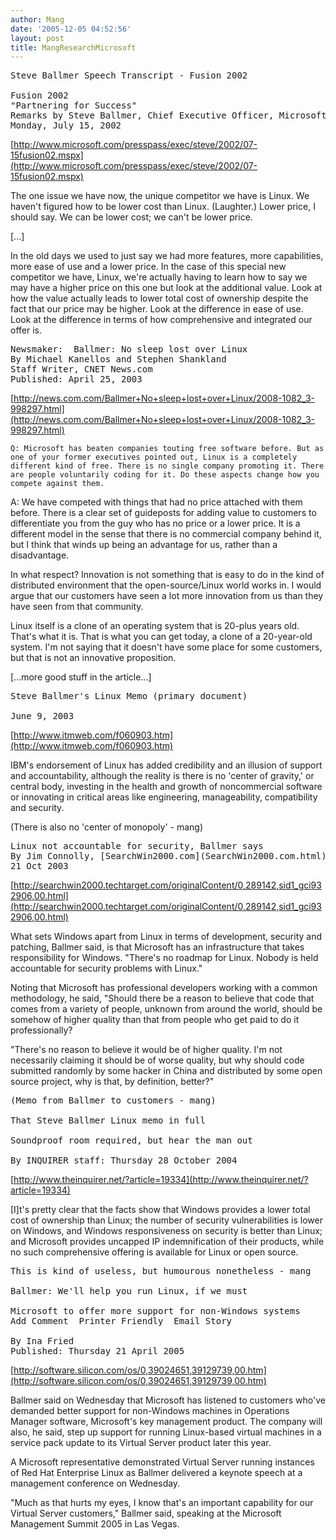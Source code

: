 ```yaml
---
author: Mang
date: '2005-12-05 04:52:56'
layout: post
title: MangResearchMicrosoft
---
```


<pre>
Steve Ballmer Speech Transcript - Fusion 2002

Fusion 2002
"Partnering for Success"
Remarks by Steve Ballmer, Chief Executive Officer, Microsoft Corporation
Monday, July 15, 2002 
</pre>
[http://www.microsoft.com/presspass/exec/steve/2002/07-15fusion02.mspx](http://www.microsoft.com/presspass/exec/steve/2002/07-15fusion02.mspx)

The one issue we have now, the unique competitor we have is Linux. We haven't figured how to be lower cost than Linux. (Laughter.) Lower price, I should say. We can be lower cost; we can't be lower price.

[...]

In the old days we used to just say we had more features, more capabilities, more ease of use and a lower price. In the case of this special new competitor we have, Linux, we're actually having to learn how to say we may have a higher price on this one but look at the additional value. Look at how the value actually leads to lower total cost of ownership despite the fact that our price may be higher. Look at the difference in ease of use. Look at the difference in terms of how comprehensive and integrated our offer is.

<pre>
Newsmaker:  Ballmer: No sleep lost over Linux
By Michael Kanellos and Stephen Shankland
Staff Writer, CNET News.com
Published: April 25, 2003
</pre>
[http://news.com.com/Ballmer+No+sleep+lost+over+Linux/2008-1082_3-998297.html](http://news.com.com/Ballmer+No+sleep+lost+over+Linux/2008-1082_3-998297.html)

    Q: Microsoft has beaten companies touting free software before. But as one of your former executives pointed out, Linux is a completely different kind of free. There is no single company promoting it. There are people voluntarily coding for it. Do these aspects change how you compete against them.
A: We have competed with things that had no price attached with them before. There is a clear set of guideposts for adding value to customers to differentiate you from the guy who has no price or a lower price. It is a different model in the sense that there is no commercial company behind it, but I think that winds up being an advantage for us, rather than a disadvantage.

In what respect?
Innovation is not something that is easy to do in the kind of distributed environment that the open-source/Linux world works in. I would argue that our customers have seen a lot more innovation from us than they have seen from that community.

Linux itself is a clone of an operating system that is 20-plus years old. That's what it is. That is what you can get today, a clone of a 20-year-old system. I'm not saying that it doesn't have some place for some customers, but that is not an innovative proposition. 

[...more good stuff in the article...]

<pre>
Steve Ballmer's Linux Memo (primary document)

June 9, 2003
</pre>
[http://www.itmweb.com/f060903.htm](http://www.itmweb.com/f060903.htm)

IBM's endorsement of Linux has added credibility and an illusion of support and accountability, although the reality is there is no 'center of gravity,' or central body, investing in the health and growth of noncommercial software or innovating in critical areas like engineering, manageability, compatibility and security.

(There is also no 'center of monopoly' - mang)

<pre>
Linux not accountable for security, Ballmer says
By Jim Connolly, [SearchWin2000.com](SearchWin2000.com.html) Executive Editor
21 Oct 2003 
</pre>
[http://searchwin2000.techtarget.com/originalContent/0,289142,sid1_gci932906,00.html](http://searchwin2000.techtarget.com/originalContent/0,289142,sid1_gci932906,00.html)

What sets Windows apart from Linux in terms of development, security and patching, Ballmer said, is that Microsoft has an infrastructure that takes responsibility for Windows. "There's no roadmap for Linux. Nobody is held accountable for security problems with Linux."

Noting that Microsoft has professional developers working with a common methodology, he said, "Should there be a reason to believe that code that comes from a variety of people, unknown from around the world, should be somehow of higher quality than that from people who get paid to do it professionally?

"There's no reason to believe it would be of higher quality. I'm not necessarily claiming it should be of worse quality, but why should code submitted randomly by some hacker in China and distributed by some open source project, why is that, by definition, better?"

<pre>
(Memo from Ballmer to customers - mang)

That Steve Ballmer Linux memo in full

Soundproof room required, but hear the man out

By INQUIRER staff: Thursday 28 October 2004
</pre>
[http://www.theinquirer.net/?article=19334](http://www.theinquirer.net/?article=19334)

[I]t's pretty clear that the facts show that Windows provides a lower total cost of ownership than Linux; the number of security vulnerabilities is lower on Windows, and Windows responsiveness on security is better than Linux; and Microsoft provides uncapped IP indemnification of their products, while no such comprehensive offering is available for Linux or open source.

<pre>
This is kind of useless, but humourous nonetheless - mang

Ballmer: We'll help you run Linux, if we must

Microsoft to offer more support for non-Windows systems
Add Comment  Printer Friendly  Email Story

By Ina Fried
Published: Thursday 21 April 2005
</pre>
[http://software.silicon.com/os/0,39024651,39129739,00.htm](http://software.silicon.com/os/0,39024651,39129739,00.htm)

Ballmer said on Wednesday that Microsoft has listened to customers who've demanded better support for non-Windows machines in Operations Manager software, Microsoft's key management product. The company will also, he said, step up support for running Linux-based virtual machines in a service pack update to its Virtual Server product later this year.

A Microsoft representative demonstrated Virtual Server running instances of Red Hat Enterprise Linux as Ballmer delivered a keynote speech at a management conference on Wednesday.

"Much as that hurts my eyes, I know that's an important capability for our Virtual Server customers," Ballmer said, speaking at the Microsoft Management Summit 2005 in Las Vegas.

